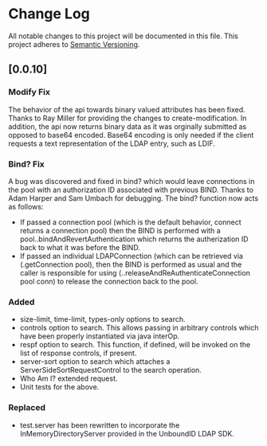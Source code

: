 # Change Log
All notable changes to this project will be documented in this file.
This project adheres to [Semantic Versioning](http://semver.org/).

## [0.0.10]
### Modify Fix
The behavior of the api towards binary valued attributes has been fixed. Thanks to Ray Miller for providing the 
changes to create-modification. In addition, the api now returns binary data as it was orginally submitted as opposed
to base64 encoded. Base64 encoding is only needed if the client requests a text representation of the LDAP entry, such as LDIF.

### Bind? Fix
A bug was discovered and fixed in bind? which would leave connections in the pool with an authorization ID
associated with previous BIND. Thanks to Adam Harper and Sam Umbach for debugging. The bind? function
now acts as follows:
- If passed a connection pool (which is the default behavior, connect returns a connection pool) then the BIND is
performed with a pool..bindAndRevertAuthentication which returns the autherization ID back to what it was before the BIND.
- If passed an individual LDAPConnection (which can be retrieved via (.getConnection pool), then
the BIND is performed as usual and the caller is responsible for using (..releaseAndReAuthenticateConnection pool conn)
to release the connection back to the pool.

### Added
- size-limit, time-limit, types-only options to search.
- controls option to search. This allows passing in arbitrary controls which have been properly instantiated via java interOp.
- respf option to search. This function, if defined, will be invoked on the list of response controls, if present.
- server-sort option to search which attaches a ServerSideSortRequestControl to the search operation.
- Who Am I? extended request.
- Unit tests for the above.

### Replaced
- test.server has been rewritten to incorporate the InMemoryDirectoryServer provided in the UnboundID LDAP SDK.
